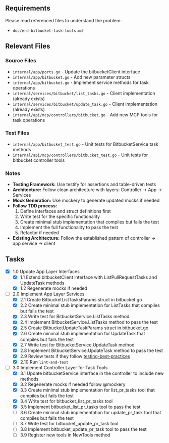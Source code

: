 ## Requirements

Please read referenced files to understand the problem:
- `doc/erd-bitbucket-task-tools.md`

## Relevant Files

### Source Files
- `internal/app/ports.go` - Update the bitbucketClient interface
- `internal/app/bitbucket.go` - Add new parameter structs
- `internal/app/bitbucket.go` - Implement service methods for task operations
- `internal/services/bitbucket/list_tasks.go` - Client implementation (already exists)
- `internal/services/bitbucket/update_task.go` - Client implementation (already exists)
- `internal/api/mcp/controllers/bitbucket.go` - Add new MCP tools for task operations

### Test Files
- `internal/app/bitbucket_test.go` - Unit tests for BitbucketService task methods
- `internal/api/mcp/controllers/bitbucket_test.go` - Unit tests for bitbucket controller tools

### Notes

- **Testing Framework:** Use testify for assertions and table-driven tests
- **Architecture:** Follow clean architecture with layers: Controller → App → Services
- **Mock Generation:** Use mockery to generate updated mocks if needed
- **Follow TDD process:**
  1. Define interfaces and struct definitions first
  2. Write test for the specific functionality
  3. Create minimal stub implementation that compiles but fails the test
  4. Implement the full functionality to pass the test
  5. Refactor if needed
- **Existing Architecture:** Follow the established pattern of controller → app service → client

## Tasks

- [x] 1.0 Update App Layer Interfaces
  - [x] 1.1 Extend bitbucketClient interface with ListPullRequestTasks and UpdateTask methods
  - [x] 1.2 Regenerate mocks if needed

- [ ] 2.0 Implement App Layer Services
  - [x] 2.1 Create BitbucketListTasksParams struct in bitbucket.go
  - [x] 2.2 Create minimal stub implementation for ListTasks that compiles but fails the test
  - [x] 2.3 Write test for BitbucketService.ListTasks method
  - [x] 2.4 Implement BitbucketService.ListTasks method to pass the test
  - [x] 2.5 Create BitbucketUpdateTaskParams struct in bitbucket.go
  - [x] 2.6 Create minimal stub implementation for UpdateTask that compiles but fails the test
  - [x] 2.7 Write test for BitbucketService.UpdateTask method
  - [x] 2.8 Implement BitbucketService.UpdateTask method to pass the test
  - [x] 2.9 Review tests if they follow [testing-best-practices](../testing-best-practices.md)
  - [x] 2.10 Run `lint-and-test`

- [ ] 3.0 Implement Controller Layer for Task Tools
  - [x] 3.1 Update bitbucketService interface in the controller to include new methods
  - [x] 3.2 Regenerate mocks if needed follow @mockery
  - [x] 3.3 Create minimal stub implementation for list_pr_tasks tool that compiles but fails the test
  - [x] 3.4 Write test for bitbucket_list_pr_tasks tool
  - [x] 3.5 Implement bitbucket_list_pr_tasks tool to pass the test
  - [ ] 3.6 Create minimal stub implementation for update_pr_task tool that compiles but fails the test
  - [ ] 3.7 Write test for bitbucket_update_pr_task tool
  - [ ] 3.8 Implement bitbucket_update_pr_task tool to pass the test
  - [ ] 3.9 Register new tools in NewTools method 